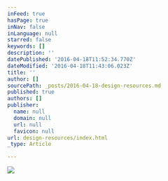 ```yaml
---
inFeed: true
hasPage: true
inNav: false
inLanguage: null
starred: false
keywords: []
description: ''
datePublished: '2016-04-18T11:52:34.770Z'
dateModified: '2016-04-18T11:43:06.023Z'
title: ''
author: []
sourcePath: _posts/2016-04-18-design-resources.md
published: true
authors: []
publisher:
  name: null
  domain: null
  url: null
  favicon: null
url: design-resources/index.html
_type: Article

---
```

![](https://the-grid-user-content.s3-us-west-2.amazonaws.com/b21eef21-8aa6-4fa5-892e-161a480dc4d5.jpg)